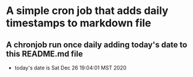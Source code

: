 A simple cron job that adds daily timestamps to markdown file
============================================================
## A chronjob run once daily adding today's date to this README.md file
* today's date is Sat Dec 26 19:04:01 MST 2020
